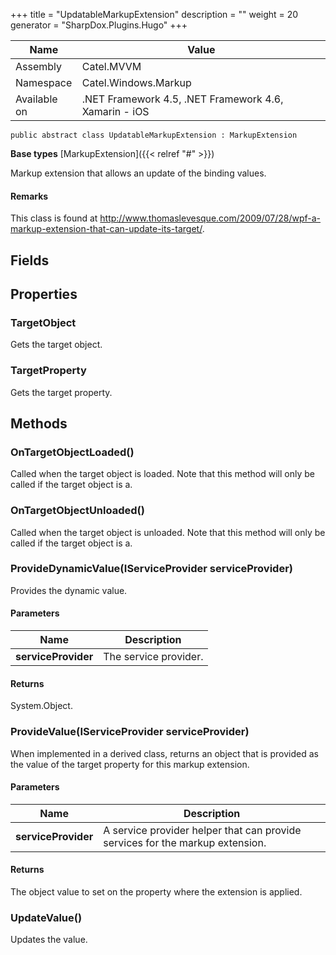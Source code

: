 

+++
title = "UpdatableMarkupExtension" 
description = ""
weight = 20
generator = "SharpDox.Plugins.Hugo"
+++

Name|Value
---|---
Assembly|Catel.MVVM
Namespace|Catel.Windows.Markup
Available on|.NET Framework 4.5, .NET Framework 4.6, Xamarin - iOS

```
public abstract class UpdatableMarkupExtension : MarkupExtension
```

**Base types**
[MarkupExtension]({{< relref "#" >}})

Markup extension that allows an update of the binding values.

#### Remarks

This class is found at http://www.thomaslevesque.com/2009/07/28/wpf-a-markup-extension-that-can-update-its-target/.

## Fields

## Properties

### TargetObject

Gets the target object.

### TargetProperty

Gets the target property.

## Methods

### OnTargetObjectLoaded()

Called when the target object is loaded. Note that this method will only be called if the target object is a.

### OnTargetObjectUnloaded()

Called when the target object is unloaded. Note that this method will only be called if the target object is a.

### ProvideDynamicValue(IServiceProvider serviceProvider)

Provides the dynamic value.

#### Parameters

Name|Description
---|---
**serviceProvider**|The service provider.

#### Returns

System.Object.

### ProvideValue(IServiceProvider serviceProvider)

When implemented in a derived class, returns an object that is provided as the value of the target property for this markup extension.

#### Parameters

Name|Description
---|---
**serviceProvider**|A service provider helper that can provide services for the markup extension.

#### Returns

The object value to set on the property where the extension is applied.

### UpdateValue()

Updates the value.


